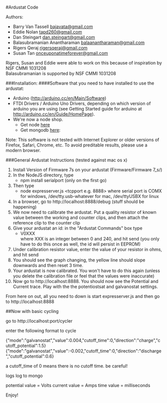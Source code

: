 #Ardustat Code

Authors:

- Barry Van Tassell <bajavata@gmail.com>
- Eddie Nolan <tapd260@gmail.com>
- Dan Steingart <dan.steingart@gmail.com>
- Balasubramanian Anantharaman <balaanantharaman@gmail.com>
- Rigers Qeraj <rigersqeraj@gmail.com>
- Susan Tan <onceuponatimeforever@gmail.com>

Rigers, Susan and Eddie were able to work on this because of inspiration by NSF CMMI 1031208  
Balasubramanian is supported by NSF CMMI 1031208

###Installation:
####Software that you need to have installed to use the ardustat:
- Arduino (http://arduino.cc/en/Main/Software)
- FTDI Drivers / Arduino Uno Drivers, depending on which version of arduino you are using (see Getting Started guide for arduino at http://arduino.cc/en/Guide/HomePage).
- We're now a node shop.  
   - Get node [here](http://nodejs.org/)
   - Get mongodb [here](http://www.mongodb.org/downloads):


Note: This software is not tested with Internet Explorer or older versions of Firefox, Safari, Chrome, etc. To avoid preditable results, please use a modern browser.
	
###General Ardustat Instructions (tested against mac os x)
1. Install Version of Firmware 7s on your ardustat (Firmware/Firmware 7_s/)
2. In the NodeJS directory, type  
	- npm install serialport (only on the first go)
3. Then type  
	- node expresserver.js <serial port> <tcpport e.g. 8888>
	where serial port is COMX for windows, /dev/tty.usb-whatever for mac, /dev/ttyUSBX for linux
4. In a browser, go to http://localhost:8888/debug
	(stuff should be happening)
5. We now need to calibrate the ardustat.  Put a quality resistor of known value between the working and counter clips, and then attach the reference clip to the counter clip
6. Give your ardustat an id: in the "Ardustat Commands"  box type   
	 - V0XXX  
	where XXX is an integer between 0 and 240, and hit send
	(you only have to do this once as well, the id will persist in EEPROM)
7. Under calibration resistor value, enter the value of your resistor in ohms, and hit send
8. You should see the graph changing, the yellow line should slope downwards and then reset 3 time. 
9. Your ardustat is now calibrated.  You won't have to do this again (unless you delete the calibration file or feel that the values were inaccurate)
10.  Now go to http://localhost:8888.  You should now see the Potential and Current trace.  Play with the the potentiostsat and galvanostat settings.
	
From here on out, all you need to down is start expresserver.js and then go to http://localhost:8888


##Now with basic cycling

go to http://localhost:port/cycler

enter the following format to cycle

{"mode":"galvanostat","value":0.004,"cutoff\_time":0,"direction":"charge","cutoff_potential":1.5}
{"mode":"galvanostat","value":-0.002,"cutoff\_time":0,"direction":"discharge","cutoff_potential":0.6}

a cutoff\_time of 0 means there is no cutoff time.  be careful!  

logs log to mongo

potential value = Volts
current value = Amps
time value = milliseconds

Enjoy!

